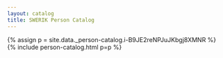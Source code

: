 ```yaml
---
layout: catalog
title: SWERIK Person Catalog
---
```

{% assign p = site.data._person-catalog.i-B9JE2reNPJuJKbgj8XMNR %}
{% include person-catalog.html p=p %}

